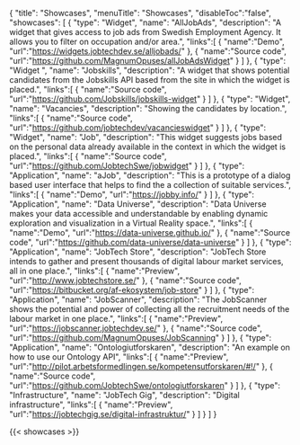 {
    "title": "Showcases",
    "menuTitle": "Showcases",
    "disableToc":"false",
    "showcases": [ 
        {
          "type": "Widget",
          "name": "AllJobAds",
          "description": "A widget that gives access to job ads from Swedish Employment Agency. It allows you to filter on occupation and/or area.",
          "links":[
            {
              "name":"Demo",
              "url":"https://widgets.jobtechdev.se/alljobads/"
            },
            {
              "name":"Source code",
              "url":"https://github.com/MagnumOpuses/allJobAdsWidget"
            }
            ]
        },
        {
          "type": "Widget ",
          "name": "Jobskills",
          "description": "A widget that shows potential candidates from the Jobskills API based from the site in which the widget is placed.",
          "links":[
            {
              "name":"Source code",
              "url":"https://github.com/Jobskills/jobskills-widget"
            }
            ]
        },
        {
          "type": "Widget",
          "name": "Vacancies",
          "description": "Showing the candidates by location.",
          "links":[
            {
              "name":"Source code",
              "url":"https://github.com/jobtechdev/vacancieswidget"
            }
            ]
        },
        {
          "type": "Widget",
          "name": "Job",
          "description": "This widget suggests jobs based on the personal data already available in the context in which the widget is placed.",
          "links":[
            {
              "name":"Source code",
              "url":"https://github.com/JobtechSwe/jobwidget"
            }
            ]
        },
        {
          "type": "Application",
          "name": "aJob",
          "description": "This is a prototype of a dialog based user interface that helps to find the a collection of suitable services.",
          "links":[
            {
              "name":"Demo",
              "url":"https://jobby.info/"
            }
            ]
        },
        {
          "type": "Application",
          "name": "Data Universe",
          "description": "Data Universe makes your data accessible and understandable by enabling dynamic exploration and visualization in a Virtual Reality space.",
          "links":[
            {
              "name":"Demo",
              "url":"https://data-universe.github.io/"
            },
            {
              "name":"Source code",
              "url":"https://github.com/data-universe/data-universe"
            }
            ]
        },
        {
          "type": "Application",
          "name": "JobTech Store",
          "description": "JobTech Store intends to gather and present thousands of digital labour market services, all in one place.",
          "links":[
            {
              "name":"Preview",
              "url":"http://www.jobtechstore.se/"
            },
            {
              "name":"Source code",
              "url":"https://bitbucket.org/af-ekosystem/job-store"
            }
            ]
        },
        {
          "type": "Application",
          "name": "JobScanner",
          "description": "The JobScanner shows the potential and power of collecting all the recruitment needs of the labour market in one place.",
          "links":[
            {
              "name":"Preview",
              "url":"https://jobscanner.jobtechdev.se/"
            },
            {
              "name":"Source code",
              "url":"https://github.com/MagnumOpuses/JobScanning"
            }
            ]
        },
        {
          "type": "Application",
          "name": "Ontologiutforskaren",
          "description": "An example on how to use our Ontology API",
          "links":[
            {
              "name":"Preview",
              "url":"http://pilot.arbetsformedlingen.se/kompetensutforskaren/#!/"
            },
            {
              "name":"Source code",
              "url":"https://github.com/JobtechSwe/ontologiutforskaren"
            }
            ]
        },
        {
          "type": "Infrastructure",
          "name": "JobTech Gig",
          "description": "Digital infrastructure",
          "links":[
            {
              "name":"Preview",
              "url":"https://jobtechgig.se/digital-infrastruktur/"
            }
            ]
        }
    ]
}

{{< showcases >}}